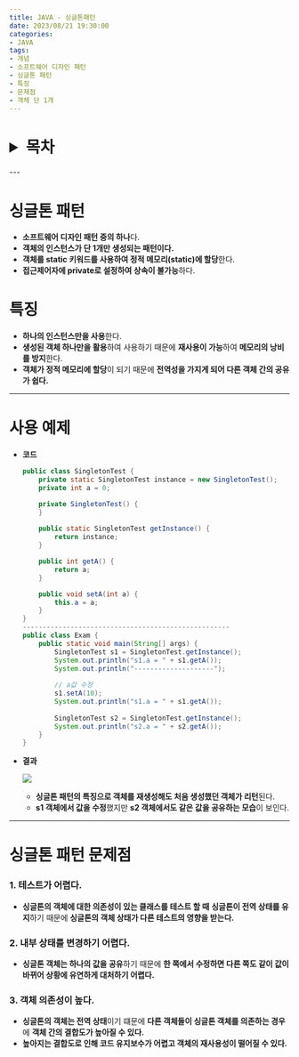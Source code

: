 ```yaml
---
title: JAVA - 싱글톤패턴
date: 2023/08/21 19:30:00
categories:
- JAVA
tags:
- 개념
- 소프트웨어 디자인 패턴
- 싱글톤 패턴
- 특징
- 문제점
- 객체 단 1개
---
```

<h1>
<details>
<summary>목차</summary>
<div markdown="1">

- [싱글톤 패턴](#싱글톤-패턴)
- [특징](#특징)
- [사용 예제](#사용-예제)
- [싱글톤 패턴 문제점](#싱글톤-패턴-문제점)
</div>
</details>
</h1>
---

# 싱글톤 패턴

- **소프트웨어 디자인 패턴 중의 하나**다.
- **객체의 인스턴스가 단 1개만 생성되는 패턴이다.**
- **객체를 static 키워드를 사용하여 정적 메모리(static)에 할당**한다.
- **접근제어자에 private로 설정하여 상속이 불가능**하다.

# 특징

- **하나의 인스턴스만을 사용**한다.
- **생성된 객체 하나만을 활용**하여 사용하기 때문에 **재사용이 가능**하여 **메모리의 낭비를 방지**한다.
- **객체가 정적 메모리에 할당**이 되기 때문에 **전역성을 가지게 되어 다른 객체 간의 공유가 쉽다.**

---

# 사용 예제

- **코드**
    
    ```java
    public class SingletonTest {
    	private static SingletonTest instance = new SingletonTest();
    	private int a = 0;
    
    	private SingletonTest() {
    	}
    	
    	public static SingletonTest getInstance() {
    		return instance;
    	}
    
    	public int getA() {
    		return a;
    	}
    
    	public void setA(int a) {
    		this.a = a;
    	}
    }
    ----------------------------------------------------
    public class Exam {
    	public static void main(String[] args) {
    		SingletonTest s1 = SingletonTest.getInstance();
    		System.out.println("s1.a = " + s1.getA());
    		System.out.println("--------------------");
    		
    		// a값 수정
    		s1.setA(10);
    		System.out.println("s1.a = " + s1.getA());
    		
    		SingletonTest s2 = SingletonTest.getInstance();
    		System.out.println("s2.a = " + s2.getA());
    	}
    }
    ```
    
- **결과**

    ![](/Images/2023/08/JAVA-싱글톤패턴/Untitled.png)
    
    - **싱글톤 패턴의 특징으로 객체를 재생성해도 처음 생성했던 객체가 리턴**된다.
    - **s1 객체에서 값을 수정**했지만 **s2 객체에서도 같은 값을 공유하는 모습**이 보인다.
    

---

# 싱글톤 패턴 문제점

### 1. **테스트가 어렵다.**

- **싱글톤의 객체에 대한 의존성이 있는 클래스를 테스트 할 때** **싱글톤이 전역 상태를 유지**하기 때문에 **싱글톤의 객체 상태가 다른 테스트의 영향을 받는다.**

### 2. **내부 상태를 변경하기 어렵다.**

- **싱글톤 객체는 하나의 값을 공유**하기 때문에 **한 쪽에서 수정하면 다른 쪽도 같이 값이 바뀌어 상황에 유연하게 대처하기 어렵다.**

### 3. **객체 의존성이 높다.**

- **싱글톤의 객체는 전역 상태**이기 떄문에 **다른 객체들이 싱글톤 객체를 의존하는 경우**에 **객체 간의 결합도가 높아질 수 있다.**
- **높아지는 결합도로 인해 코드 유지보수가 어렵고 객체의 재사용성이 떨어질 수 있다.**
